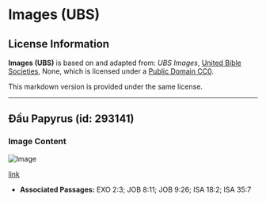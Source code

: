 # Images (UBS)

## License Information

**Images (UBS)** is based on and adapted from: _UBS Images_, [United Bible Societies](https://unitedbiblesocieties.org/), None, which is licensed under a [Public Domain CC0](https://creativecommons.org/public-domain/cc0/).

This markdown version is provided under the same license.



--------------------------------

## Đầu Papyrus (id: 293141)

### Image Content

![Image](https://cdn.aquifer.bible/aquifer-content/resources/Media/WEB-0696_papyrus_head.jpg)

[link](https://cdn.aquifer.bible/aquifer-content/resources/Media/WEB-0696_papyrus_head.jpg)

* **Associated Passages:** EXO 2:3; JOB 8:11; JOB 9:26; ISA 18:2; ISA 35:7

